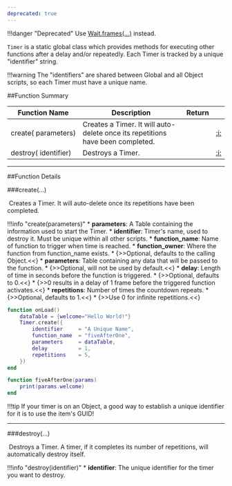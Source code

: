 ```yaml
---
deprecated: true
---
```


!!!danger "Deprecated"
    Use [Wait.frames(...)](wait.md#frames) instead.

`Timer` is a static global class which provides methods for executing other functions after a delay and/or repeatedly. Each Timer is tracked by a unique "identifier" string.


!!!warning
    The "identifiers" are shared between Global and all Object scripts, so each Timer must have a unique name.

##Function Summary

Function Name | Description | Return | &nbsp;
-- | -- | -- | --:
create([<span class="tag tab"></span>](types.md)&nbsp;parameters) | Creates a Timer. It will auto-delete once its repetitions have been completed. | [<span class="ret boo"></span>](types.md) | [:i:](#create)
destroy([<span class="tag str"></span>](types.md)&nbsp;identifier) | Destroys a Timer. | [<span class="ret boo"></span>](types.md) | [:i:](#destroy)

---


##Function Details

###create(...)

[<span class="ret boo"></span>](types.md)&nbsp;Creates a Timer. It will auto-delete once its repetitions have been completed.

!!!info "create(parameters)"
    * [<span class="tag_tab"></span>](types.md) **parameters**: A Table containing the information used to start the Timer.
        * [<span class="tag str"></span>](types.md) **identifier**: Timer's name, used to destroy it. Must be unique within all other scripts.
        * [<span class="tag str"></span>](types.md) **function_name**: Name of function to trigger when time is reached.
        * [<span class="tag obj"></span>](types.md) **function_owner**: Where the function from function_name exists.
            * {>>Optional, defaults to the calling Object.<<}
        * [<span class="tag tab"></span>](types.md) **parameters**: Table containing any data that will be passed to the function.
            * {>>Optional, will not be used by default.<<}
        * [<span class="tag flo"></span>](types.md) **delay**: Length of time in seconds before the function is triggered.
            * {>>Optional, defaults to 0.<<}
            * {>>0 results in a delay of 1 frame before the triggered function activates.<<}
        * [<span class="tag int"></span>](types.md) **repetitions**: Number of times the countdown repeats.
            * {>>Optional, defaults to 1.<<}
            * {>>Use 0 for infinite repetitions.<<}

``` Lua
function onLoad()
    dataTable = {welcome="Hello World!"}
    Timer.create({
        identifier     = "A Unique Name",
        function_name  = "fiveAfterOne",
        parameters     = dataTable,
        delay          = 1,
        repetitions    = 5,
    })
end

function fiveAfterOne(params)
    print(params.welcome)
end
```

!!!tip
    If your timer is on an Object, a good way to establish a unique identifier for it is to use the item's GUID!

---


###destroy(...)

[<span class="ret boo"></span>](types.md)&nbsp;Destroys a Timer. A timer, if it completes its number of repetitions, will automatically destroy itself.

!!!info "destroy(identifier)"
    * [<span class="tag str"></span>](types.md) **identifier**: The unique identifier for the timer you want to destroy.
